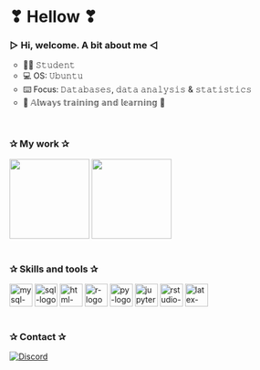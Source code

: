 # ❣ Hellow ❣

### ▷ Hi, welcome. A bit about me ◁
  <ul type="circle">
     <li> 👩‍💻️ 𝚂𝚝𝚞𝚍𝚎𝚗𝚝 </li>
     <li> 💻 OS: 𝚄𝚋𝚞𝚗𝚝𝚞 </li>
     <li> ⌨️ Focus: 𝙳𝚊𝚝𝚊𝚋𝚊𝚜𝚎𝚜, 𝚍𝚊𝚝𝚊 𝚊𝚗𝚊𝚕𝚢𝚜𝚒𝚜 & 𝚜𝚝𝚊𝚝𝚒𝚜𝚝𝚒𝚌𝚜 </li>
     <li> 🌺️ 𝔸𝕝𝕨𝕒𝕪𝕤 𝕥𝕣𝕒𝕚𝕟𝕚𝕟𝕘 𝕒𝕟𝕕 𝕝𝕖𝕒𝕣𝕟𝕚𝕟𝕘 🌺️</li>
  </ul>

<br>

### ✰ My work ✰
<div>
	<img height="140 cm" src="https://github-readme-stats.vercel.app/api?username=0draS0&hide=prs&show_icons=true&theme=tokyonight"/>
	<img height="140 cm" src="https://github-readme-stats.vercel.app/api/top-langs/?username=0draS0&layout=compact&theme=tokyonight"/> <!-- &layout=compact -->
</div>
<br>

### ✰ Skills and tools  ✰
<!--- Banner de lenguajes con iconos --->
<div style = "display: inline_block">
	<img alt = "mysql-logo" height ="40" width="40" src="https://cdn.jsdelivr.net/gh/devicons/devicon/icons/mysql/mysql-original.svg"/>
	<img alt = "sql-logo" height ="40" width="40" src="https://cdn.jsdelivr.net/gh/devicons/devicon/icons/microsoftsqlserver/microsoftsqlserver-plain.svg"/>
        <!-- <img alt = "php-logo" height ="40" width="40" src="https://cdn.jsdelivr.net/gh/devicons/devicon/icons/php/php-plain.svg"/> -->
	<img alt = "html-logo" height ="40" width="40" src="https://cdn.jsdelivr.net/gh/devicons/devicon/icons/html5/html5-plain.svg"/>
	<img alt = "r-logo" height ="40" width="40" src="https://cdn.jsdelivr.net/gh/devicons/devicon/icons/r/r-original.svg"/>
	<img alt = "py-logo" height ="40" width="40" src="https://cdn.jsdelivr.net/gh/devicons/devicon/icons/python/python-original.svg"/>
	<!-- <img alt = "c-logo" height ="40" width="40" src="https://cdn.jsdelivr.net/gh/devicons/devicon/icons/c/c-plain.svg"/> -->
        <img alt = "jupyter-logo" height ="40" width="40" src="https://cdn.jsdelivr.net/gh/devicons/devicon/icons/jupyter/jupyter-original.svg" />
	<img alt = "rstudio-logo" height ="40" width="40" src="https://cdn.jsdelivr.net/gh/devicons/devicon/icons/rstudio/rstudio-plain.svg" />
	<img alt = "latex-logo" height ="40" width="40" src="https://cdn.jsdelivr.net/gh/devicons/devicon/icons/latex/latex-original.svg" />
</div>
<br>


### ✰ Contact ✰ 
<div>
        <a href="discordapp.com/users/0draS0#0467" target="_new"><img alt="Discord" src="https://img.shields.io/badge/Discord-7289DA?style=for-the-badge&logo=discord&logoColor=white"/></a>
<!--
	<a href="" target="_blank"><img alt="Facebook" src="https://img.shields.io/badge/Facebook-1877F2?style=for-the-badge&logo=facebook&logoColor=white"/></a>
	<a href="" target="_blank"><img alt="Gmail" src="https://img.shields.io/badge/Gmail-D14836?style=for-the-badge&logo=gmail&logoColor=white"/></a>
	<a href="" target="_blank"><img alt="Outlook" src="https://img.shields.io/badge/Microsoft_Outlook-0078D4?style=for-the-badge&logo=microsoft-outlook&logoColor=white"/></a>
	<a href="https://t.me/OdraS0" target="_blank"><img alt="Telegram" src="https://img.shields.io/badge/Telegram-2CA5E0?style=for-the-badge&logo=telegram&logoColor=white"/></a>
-->
</div>
